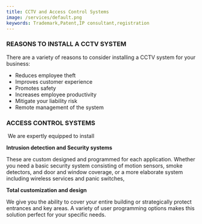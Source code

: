 ```yaml
---
title: CCTV and Access Control Systems
image: /services/default.png
keywords: Trademark,Patent,IP consultant,registration
---
```


### REASONS TO INSTALL A CCTV SYSTEM

There are a variety of reasons to consider installing a CCTV system for your business:

* Reduces employee theft
* Improves customer experience
* Promotes safety
* Increases employee productivity
* Mitigate your liability risk
* Remote management of the system

### ACCESS CONTROL SYSTEMS

&nbsp;We are expertly equipped to install

**Intrusion detection and Security systems**

These are custom designed and programmed for each application. Whether you need a basic security system consisting of motion sensors, smoke detectors, and door and window coverage, or a more elaborate system including wireless services and panic switches,

**Total customization and design**

We give you the ability to cover your entire building or strategically protect entrances and key areas. A variety of user programming options makes this solution perfect for your specific needs.

## &nbsp;

&nbsp;
